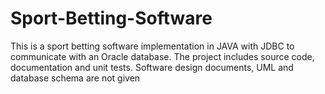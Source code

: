 # Sport-Betting-Software
This is a sport betting software implementation in JAVA with JDBC to communicate with an Oracle database. The project includes source code, documentation and unit tests. Software design documents, UML and database schema are not given 
